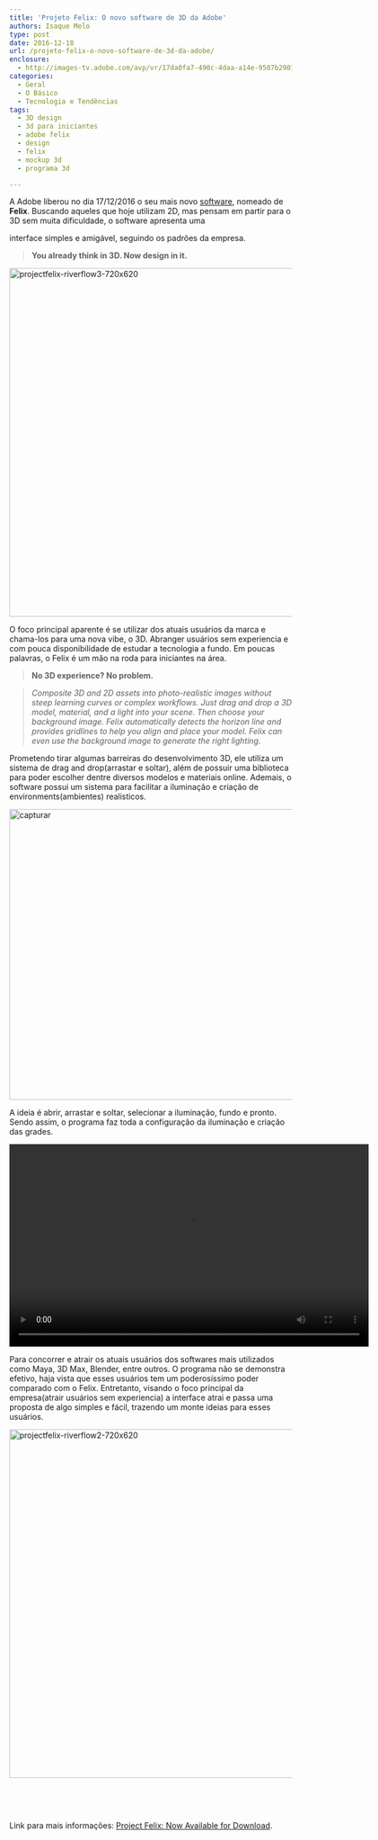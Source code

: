 ```yaml
---
title: 'Projeto Felix: O novo software de 3D da Adobe'
authors: Isaque Melo
type: post
date: 2016-12-18
url: /projeto-felix-o-novo-software-de-3d-da-adobe/
enclosure:
  - http://images-tv.adobe.com/avp/vr/17da0fa7-490c-4daa-a14e-9507b290149a/24b26164-19d0-4a08-9ea1-f23901b86056/f8830b26-07bc-4d58-aa4f-79f1f697681b_20161021124416.960x540at1200_h264.mp4
categories:
  - Geral
  - O Básico
  - Tecnologia e Tendências
tags:
  - 3D design
  - 3d para iniciantes
  - adobe felix
  - design
  - felix
  - mockup 3d
  - programa 3d

---
```

A Adobe liberou no dia 17/12/2016 o seu mais novo [software][1], nomeado de **Felix**. Buscando aqueles que hoje utilizam 2D, mas pensam em partir para o 3D sem muita dificuldade, o software apresenta uma
  
interface simples e amigável, seguindo os padrões da empresa.

> **You already think in 3D. Now design in it.**

<img class="alignnone size-full wp-image-56675" src="https://diegoeis.github.io/tableless-static-images/2016/12/projectfelix-riverflow3-720x620.jpg" alt="projectfelix-riverflow3-720x620" width="720" height="620" />

O foco principal aparente é se utilizar dos atuais usuários da marca e chama-los para uma nova vibe, o 3D. Abranger usuários sem experiencia e com pouca disponibilidade de estudar a tecnologia a fundo. Em poucas palavras, o Felix é um mão na roda para iniciantes na área.

> **No 3D experience? No problem.**
  
> _Composite 3D and 2D assets into photo-realistic images without steep learning curves or complex workflows. Just drag and drop a 3D model, material, and a light into your scene. Then choose your background image. Felix automatically detects the horizon line and provides gridlines to help you align and place your model. Felix can even use the background image to generate the right lighting._

Prometendo tirar algumas barreiras do desenvolvimento 3D, ele utiliza um sistema de drag and drop(arrastar e soltar), além de possuir uma biblioteca para poder escolher dentre diversos modelos e materiais online. Ademais, o software possui um sistema para facilitar a iluminação e criação de environments(ambientes) realisticos.

<img class="alignnone size-full wp-image-56674" src="https://diegoeis.github.io/tableless-static-images/2016/12/Capturar.png" alt="capturar" width="886" height="517" />

A ideia é abrir, arrastar e soltar, selecionar a iluminação, fundo e pronto. Sendo assim, o programa faz toda a configuração da iluminação e criação das grades.

<div style="width: 640px;" class="wp-video">
  <!--[if lt IE 9]><![endif]--><video class="wp-video-shortcode" id="video-56670-1" width="640" height="360" preload="metadata" controls="controls"><source type="video/mp4" src="https://images-tv.adobe.com/avp/vr/17da0fa7-490c-4daa-a14e-9507b290149a/24b26164-19d0-4a08-9ea1-f23901b86056/f8830b26-07bc-4d58-aa4f-79f1f697681b_20161021124416.960x540at1200_h264.mp4?_=1" />
  
  <a href="http://images-tv.adobe.com/avp/vr/17da0fa7-490c-4daa-a14e-9507b290149a/24b26164-19d0-4a08-9ea1-f23901b86056/f8830b26-07bc-4d58-aa4f-79f1f697681b_20161021124416.960x540at1200_h264.mp4">http://images-tv.adobe.com/avp/vr/17da0fa7-490c-4daa-a14e-9507b290149a/24b26164-19d0-4a08-9ea1-f23901b86056/f8830b26-07bc-4d58-aa4f-79f1f697681b_20161021124416.960x540at1200_h264.mp4</a></video>
</div>

Para concorrer e atrair os atuais usuários dos softwares mais utilizados como Maya, 3D Max, Blender, entre outros. O programa não se demonstra efetivo, haja vista que esses usuários tem um poderosíssimo poder comparado com o Felix. Entretanto, visando o foco principal da empresa(atrair usuários sem experiencia) a interface atrai e passa uma proposta de algo simples e fácil, trazendo um monte ideias para esses usuários.

<img class="alignnone size-full wp-image-56678" src="https://diegoeis.github.io/tableless-static-images/2016/12/projectfelix-riverflow2-720x620.jpg" alt="projectfelix-riverflow2-720x620" width="720" height="620" />

&nbsp;

&nbsp;

Link para mais informações: [Project Felix: Now Available for Download][2].

 [1]: http://www.adobe.com/br/products/project-felix.html#x
 [2]: https://blogs.adobe.com/creativecloud/project-felix-now-available-for-download/
